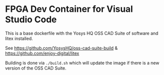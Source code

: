 # FPGA Dev Container for Visual Studio Code

This is a base dockerfile with the Yosys HQ OSS CAD Suite of software and litex installed.

See https://github.com/YosysHQ/oss-cad-suite-build & https://github.com/enjoy-digital/litex

Building is done via `./build.sh` which will update the image if there is a new version of the OSS CAD Suite.